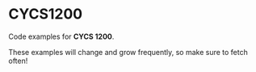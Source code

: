 # CYCS1200
Code examples for **CYCS 1200**.

These examples will change and grow frequently, so make sure to fetch often!
